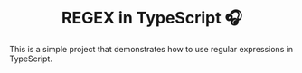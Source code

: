 <br>

# <div align="center">**REGEX in TypeScript 🎧**</div>

This is a simple project that demonstrates how to use regular expressions in TypeScript.
